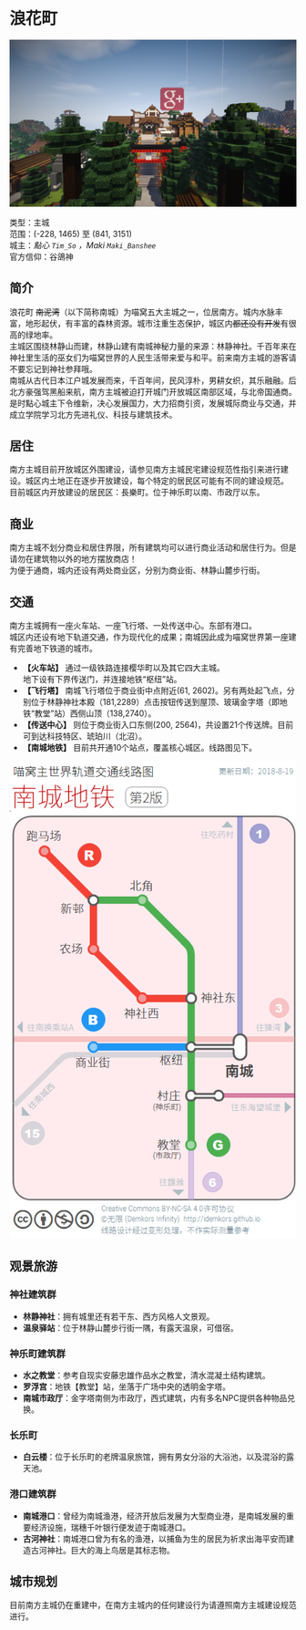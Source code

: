 # 浪花町

![林静神社-南方主城](../../assets/images/southern-city.png)

类型：主城  
范围：(-228, 1465) 至 (841, 3151)  
城主：*點心 `Tim_So` ，Maki `Maki_Banshee`*  
官方信仰：谷鴿神  

## 简介

浪花町 ~~南泥湾~~（以下简称南城）为喵窝五大主城之一，位居南方。城内水脉丰富，地形起伏，有丰富的森林资源。城市注重生态保护，城区内~~都还没有开发~~有很高的绿地率。    
主城区围绕林静山而建，林静山建有南城神秘力量的来源：林静神社。千百年来在神社里生活的巫女们为喵窝世界的人民生活带来爱与和平。前来南方主城的游客请不要忘记到神社参拜哦。  
南城从古代日本江户城发展而来，千百年间，民风淳朴，男耕女织，其乐融融。后北方豪强驾黑船来航，南方主城被迫打开城门开放城区南部区域，与北帝国通商。是时點心城主下令维新，决心发展国力，大力招商引资，发展城际商业与交通，并成立学院学习北方先进礼仪、科技与建筑技术。  

## 居住

南方主城目前开放城区外围建设，请参见南方主城民宅建设规范性指引来进行建设。城区内土地正在逐步开放建设，每个特定的居民区可能有不同的建设规范。  
目前城区内开放建设的居民区：長樂町。位于神乐町以南、市政厅以东。  

## 商业
南方主城不划分商业和居住界限，所有建筑均可以进行商业活动和居住行为。但是请勿在建筑物以外的地方摆放商店！  
为便于通商，城内还设有两处商业区，分别为商业街、林静山麓步行街。  

## 交通

南方主城拥有一座火车站、一座飞行塔、一处传送中心。东部有港口。  
城区内还设有地下轨道交通，作为现代化的成果；南城因此成为喵窝世界第一座建有完善地下铁道的城市。

- **【火车站】** 通过一级铁路连接樱华町以及其它四大主城。  
地下设有下界传送门，并连接地铁“枢纽”站。  
- **【飞行塔】** 南城飞行塔位于商业街中点附近(61, 2602)。另有两处起飞点，分别位于林静神社本殿（181,2289）点击按钮传送到屋顶、玻璃金字塔（即地铁“教堂”站）西侧山顶（138,2740）。  
- **【传送中心】** 则位于商业街入口东侧(200, 2564)，共设置21个传送牌。目前可到达科技特区、琥珀川（北沼）。
- **【南城地铁】** 目前共开通10个站点，覆盖核心城区。线路图见下。

![南城地铁线路图](../../assets/images/map-navi/map-SouthCity-subway-iDemkors.png)

## 观景旅游

### 神社建筑群  

- **林静神社**：拥有城里还有若干东、西方风格人文景观。  
- **温泉驿站**：位于林静山麓步行街一隅，有露天温泉，可借宿。  

### 神乐町建筑群  

- **水之教堂**：参考自现实安藤忠雄作品水之教堂，清水混凝土结构建筑。  
- **罗浮宫**：地铁【教堂】站，坐落于广场中央的透明金字塔。  
- **南城市政厅**：金字塔南侧为市政厅，西式建筑，内有多名NPC提供各种物品兑换。    

### 长乐町 

- **白云楼**：位于长乐町的老牌温泉旅馆，拥有男女分浴的大浴池，以及混浴的露天池。  

### 港口建筑群

- **南城港口**：曾经为南城渔港，经济开放后发展为大型商业港，是南城发展的重要经济设施，瑞穗千叶银行便发迹于南城港口。  
- **古河神社**：南城港口曾为有名的渔港，以捕鱼为生的居民为祈求出海平安而建造古河神社。巨大的海上鸟居是其标志物。  

## 城市规划

目前南方主城仍在重建中，在南方主城内的任何建设行为请遵照南方主城建设规范进行。  
